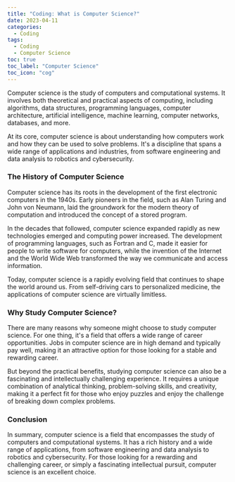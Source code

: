```yaml
---
title: "Coding: What is Computer Science?"
date: 2023-04-11
categories:
  - Coding
tags:
  - Coding
  - Computer Science
toc: true
toc_label: "Computer Science"
toc_icon: "cog"
---
```

Computer science is the study of computers and computational systems. It involves both theoretical and practical aspects of computing, including algorithms, data structures, programming languages, computer architecture, artificial intelligence, machine learning, computer networks, databases, and more.

At its core, computer science is about understanding how computers work and how they can be used to solve problems. It's a discipline that spans a wide range of applications and industries, from software engineering and data analysis to robotics and cybersecurity.

### The History of Computer Science

Computer science has its roots in the development of the first electronic computers in the 1940s. Early pioneers in the field, such as Alan Turing and John von Neumann, laid the groundwork for the modern theory of computation and introduced the concept of a stored program.

In the decades that followed, computer science expanded rapidly as new technologies emerged and computing power increased. The development of programming languages, such as Fortran and C, made it easier for people to write software for computers, while the invention of the Internet and the World Wide Web transformed the way we communicate and access information.

Today, computer science is a rapidly evolving field that continues to shape the world around us. From self-driving cars to personalized medicine, the applications of computer science are virtually limitless.

### Why Study Computer Science?

There are many reasons why someone might choose to study computer science. For one thing, it's a field that offers a wide range of career opportunities. Jobs in computer science are in high demand and typically pay well, making it an attractive option for those looking for a stable and rewarding career.

But beyond the practical benefits, studying computer science can also be a fascinating and intellectually challenging experience. It requires a unique combination of analytical thinking, problem-solving skills, and creativity, making it a perfect fit for those who enjoy puzzles and enjoy the challenge of breaking down complex problems.

### Conclusion

In summary, computer science is a field that encompasses the study of computers and computational systems. It has a rich history and a wide range of applications, from software engineering and data analysis to robotics and cybersecurity. For those looking for a rewarding and challenging career, or simply a fascinating intellectual pursuit, computer science is an excellent choice.